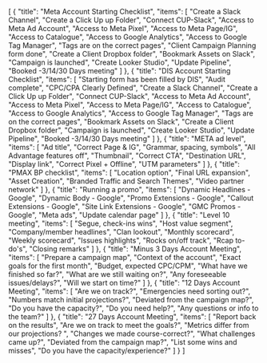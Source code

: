 [
    {
        "title": "Meta Account Starting Checklist",
        "items": [
            "Create a Slack Channel",
            "Create a Click Up up Folder",
            "Connect CUP-Slack",
            "Access to Meta Ad Account",
            "Access to Meta Pixel",
            "Access to Meta Page/IG",
            "Access to Catalogue",
            "Access to Google Analytics",
            "Access to Google Tag Manager",
            "Tags are on the correct pages",
            "Client Campaign Planning form done",
            "Create a Client Dropbox folder",
            "Bookmark Assets on Slack",
            "Campaign is launched",
            "Create Looker Studio",
            "Update Pipeline",
            "Booked -3/14/30 Days meeting"
        ]
    },
    {
        "title": "DIS Account Starting Checklist",
        "items": [
            "Starting form has been filled by DIS",
            "Audit complete",
            "CPC/CPA Clearly Defined",
            "Create a Slack Channel",
            "Create a Click Up up Folder",
            "Connect CUP-Slack",
            "Access to Meta Ad Account",
            "Access to Meta Pixel",
            "Access to Meta Page/IG",
            "Access to Catalogue",
            "Access to Google Analytics",
            "Access to Google Tag Manager",
            "Tags are on the correct pages",
            "Bookmark Assets on Slack",
            "Create a Client Dropbox folder",
            "Campaign is launched",
            "Create Looker Studio",
            "Update Pipeline",
            "Booked -3/14/30 Days meeting"
        ]
    },
    {
        "title": "META ad level",
        "items": [
            "Ad title",
            "Correct Page & IG",
            "Grammar, spacing, symbols",
            "All Advantage features off",
            "Thumbnail",
            "Correct CTA",
            "Destination URL",
            "Display link",
            "Correct Pixel + Offline",
            "UTM parameters"
        ]
    },
    {
        "title": "PMAX BP checklist",
        "items": [
            "Location option",
            "Final URL expansion",
            "Asset Creation",
            "Branded Traffic and Search Themes",
            "Video partner network"
        ]
    },
    {
        "title": "Running a promo",
        "items": [
            "Dynamic Headlines - Google",
            "Dynamic Body - Google",
            "Promo Extensions - Google",
            "Callout Extensions - Google",
            "Site Link Extensions - Google",
            "GMC Promos - Google",
            "Meta ads",
            "Update calendar page"
        ]
    },
    {
        "title": "Level 10 meeting",
        "items": [
            "Segue, check-ins wins",
            "Host value segment",
            "Company/member headlines",
            "Clan lookout",
            "Monthly scorecard",
            "Weekly scorecard",
            "Issues highlights",
            "Rocks on/off track",
            "Rcap to-do's",
            "Closing remarks"
        ]
    },
    {
        "title": "Minus 3 Days Account Meeting",
        "items": [
            "Prepare a campaign map",
            "Context of the account",
            "Exact goals for the first month",
            "Budget, expected CPC/CPM",
            "What have we finished so far?",
            "What are we still waiting on?",
            "Any foreseeable issues/delays?",
            "Will we start on time?"
        ]
    },
    {
        "title": "12 Days Account Meeting",
        "items": [
            "Are we on track?",
            "Emergencies need sorting out?",
            "Numbers match initial projections?",
            "Deviated from the campaign map?",
            "Do you have the capacity?",
            "Do you need help?",
            "Any questions or info to the team?"
        ]
    },
    {
        "title": "27 Days Account Meeting",
        "items": [
            "Report back on the results",
            "Are we on track to meet the goals?",
            "Metrics differ from our projections? ",
            "Changes we made course-correct?",
            "What challenges came up?",
            "Deviated from the campaign map?",
            "List some wins and misses",
            "Do you have the capacity/experience?"
        ]
    }
]
